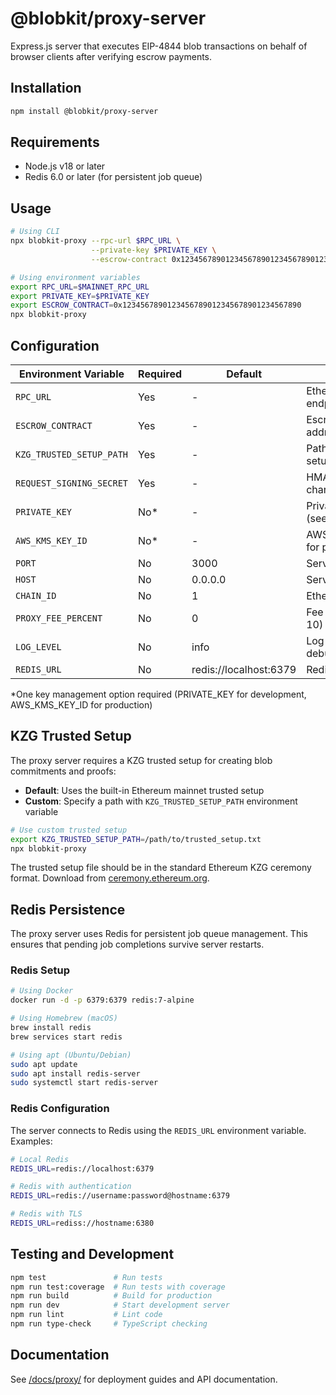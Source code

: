 # @blobkit/proxy-server

Express.js server that executes EIP-4844 blob transactions on behalf of browser clients after verifying escrow payments.

## Installation

```bash
npm install @blobkit/proxy-server
```

## Requirements

- Node.js v18 or later
- Redis 6.0 or later (for persistent job queue)

## Usage

```bash
# Using CLI
npx blobkit-proxy --rpc-url $RPC_URL \
                  --private-key $PRIVATE_KEY \
                  --escrow-contract 0x1234567890123456789012345678901234567890

# Using environment variables
export RPC_URL=$MAINNET_RPC_URL
export PRIVATE_KEY=$PRIVATE_KEY
export ESCROW_CONTRACT=0x1234567890123456789012345678901234567890
npx blobkit-proxy
```

## Configuration

| Environment Variable     | Required | Default                | Description                      |
| ------------------------ | -------- | ---------------------- | -------------------------------- |
| `RPC_URL`                | Yes      | -                      | Ethereum RPC endpoint            |
| `ESCROW_CONTRACT`        | Yes      | -                      | Escrow contract address          |
| `KZG_TRUSTED_SETUP_PATH` | Yes      | -                      | Path to KZG trusted setup file   |
| `REQUEST_SIGNING_SECRET` | Yes      | -                      | HMAC secret (min 32 chars)       |
| `PRIVATE_KEY`            | No\*     | -                      | Private key for dev (see below)  |
| `AWS_KMS_KEY_ID`         | No\*     | -                      | AWS KMS key ARN for production   |
| `PORT`                   | No       | 3000                   | Server port                      |
| `HOST`                   | No       | 0.0.0.0                | Server host                      |
| `CHAIN_ID`               | No       | 1                      | Ethereum chain ID                |
| `PROXY_FEE_PERCENT`      | No       | 0                      | Fee percentage (0-10)            |
| `LOG_LEVEL`              | No       | info                   | Log level: debug/info/warn/error |
| `REDIS_URL`              | No       | redis://localhost:6379 | Redis connection URL             |

\*One key management option required (PRIVATE_KEY for development, AWS_KMS_KEY_ID for production)

## KZG Trusted Setup

The proxy server requires a KZG trusted setup for creating blob commitments and proofs:

- **Default**: Uses the built-in Ethereum mainnet trusted setup
- **Custom**: Specify a path with `KZG_TRUSTED_SETUP_PATH` environment variable

```bash
# Use custom trusted setup
export KZG_TRUSTED_SETUP_PATH=/path/to/trusted_setup.txt
npx blobkit-proxy
```

The trusted setup file should be in the standard Ethereum KZG ceremony format. Download from [ceremony.ethereum.org](https://ceremony.ethereum.org/).

## Redis Persistence

The proxy server uses Redis for persistent job queue management. This ensures that pending job completions survive server restarts.

### Redis Setup

```bash
# Using Docker
docker run -d -p 6379:6379 redis:7-alpine

# Using Homebrew (macOS)
brew install redis
brew services start redis

# Using apt (Ubuntu/Debian)
sudo apt update
sudo apt install redis-server
sudo systemctl start redis-server
```

### Redis Configuration

The server connects to Redis using the `REDIS_URL` environment variable. Examples:

```bash
# Local Redis
REDIS_URL=redis://localhost:6379

# Redis with authentication
REDIS_URL=redis://username:password@hostname:6379

# Redis with TLS
REDIS_URL=rediss://hostname:6380
```

## Testing and Development

```bash
npm test               # Run tests
npm run test:coverage  # Run tests with coverage
npm run build          # Build for production
npm run dev            # Start development server
npm run lint           # Lint code
npm run type-check     # TypeScript checking
```

## Documentation

See [/docs/proxy/](../../docs/proxy/) for deployment guides and API documentation.
